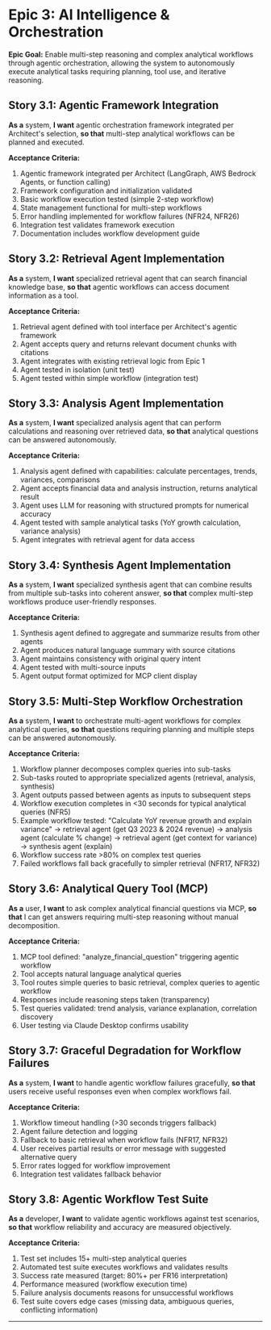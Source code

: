 # Epic 3: AI Intelligence & Orchestration

**Epic Goal:** Enable multi-step reasoning and complex analytical workflows through agentic orchestration, allowing the system to autonomously execute analytical tasks requiring planning, tool use, and iterative reasoning.

## Story 3.1: Agentic Framework Integration

**As a** system,
**I want** agentic orchestration framework integrated per Architect's selection,
**so that** multi-step analytical workflows can be planned and executed.

**Acceptance Criteria:**
1. Agentic framework integrated per Architect (LangGraph, AWS Bedrock Agents, or function calling)
2. Framework configuration and initialization validated
3. Basic workflow execution tested (simple 2-step workflow)
4. State management functional for multi-step workflows
5. Error handling implemented for workflow failures (NFR24, NFR26)
6. Integration test validates framework execution
7. Documentation includes workflow development guide

## Story 3.2: Retrieval Agent Implementation

**As a** system,
**I want** specialized retrieval agent that can search financial knowledge base,
**so that** agentic workflows can access document information as a tool.

**Acceptance Criteria:**
1. Retrieval agent defined with tool interface per Architect's agentic framework
2. Agent accepts query and returns relevant document chunks with citations
3. Agent integrates with existing retrieval logic from Epic 1
4. Agent tested in isolation (unit test)
5. Agent tested within simple workflow (integration test)

## Story 3.3: Analysis Agent Implementation

**As a** system,
**I want** specialized analysis agent that can perform calculations and reasoning over retrieved data,
**so that** analytical questions can be answered autonomously.

**Acceptance Criteria:**
1. Analysis agent defined with capabilities: calculate percentages, trends, variances, comparisons
2. Agent accepts financial data and analysis instruction, returns analytical result
3. Agent uses LLM for reasoning with structured prompts for numerical accuracy
4. Agent tested with sample analytical tasks (YoY growth calculation, variance analysis)
5. Agent integrates with retrieval agent for data access

## Story 3.4: Synthesis Agent Implementation

**As a** system,
**I want** specialized synthesis agent that can combine results from multiple sub-tasks into coherent answer,
**so that** complex multi-step workflows produce user-friendly responses.

**Acceptance Criteria:**
1. Synthesis agent defined to aggregate and summarize results from other agents
2. Agent produces natural language summary with source citations
3. Agent maintains consistency with original query intent
4. Agent tested with multi-source inputs
5. Agent output format optimized for MCP client display

## Story 3.5: Multi-Step Workflow Orchestration

**As a** system,
**I want** to orchestrate multi-agent workflows for complex analytical queries,
**so that** questions requiring planning and multiple steps can be answered autonomously.

**Acceptance Criteria:**
1. Workflow planner decomposes complex queries into sub-tasks
2. Sub-tasks routed to appropriate specialized agents (retrieval, analysis, synthesis)
3. Agent outputs passed between agents as inputs to subsequent steps
4. Workflow execution completes in <30 seconds for typical analytical queries (NFR5)
5. Example workflow tested: "Calculate YoY revenue growth and explain variance" → retrieval agent (get Q3 2023 & 2024 revenue) → analysis agent (calculate % change) → retrieval agent (get context for variance) → synthesis agent (explain)
6. Workflow success rate >80% on complex test queries
7. Failed workflows fall back gracefully to simpler retrieval (NFR17, NFR32)

## Story 3.6: Analytical Query Tool (MCP)

**As a** user,
**I want** to ask complex analytical financial questions via MCP,
**so that** I can get answers requiring multi-step reasoning without manual decomposition.

**Acceptance Criteria:**
1. MCP tool defined: "analyze_financial_question" triggering agentic workflow
2. Tool accepts natural language analytical queries
3. Tool routes simple queries to basic retrieval, complex queries to agentic workflow
4. Responses include reasoning steps taken (transparency)
5. Test queries validated: trend analysis, variance explanation, correlation discovery
6. User testing via Claude Desktop confirms usability

## Story 3.7: Graceful Degradation for Workflow Failures

**As a** system,
**I want** to handle agentic workflow failures gracefully,
**so that** users receive useful responses even when complex workflows fail.

**Acceptance Criteria:**
1. Workflow timeout handling (>30 seconds triggers fallback)
2. Agent failure detection and logging
3. Fallback to basic retrieval when workflow fails (NFR17, NFR32)
4. User receives partial results or error message with suggested alternative query
5. Error rates logged for workflow improvement
6. Integration test validates fallback behavior

## Story 3.8: Agentic Workflow Test Suite

**As a** developer,
**I want** to validate agentic workflows against test scenarios,
**so that** workflow reliability and accuracy are measured objectively.

**Acceptance Criteria:**
1. Test set includes 15+ multi-step analytical queries
2. Automated test suite executes workflows and validates results
3. Success rate measured (target: 80%+ per FR16 interpretation)
4. Performance measured (workflow execution time)
5. Failure analysis documents reasons for unsuccessful workflows
6. Test suite covers edge cases (missing data, ambiguous queries, conflicting information)

---
